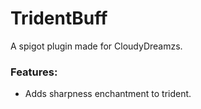 # TridentBuff

A spigot plugin made for CloudyDreamzs.

### Features:
- Adds sharpness enchantment to trident.
